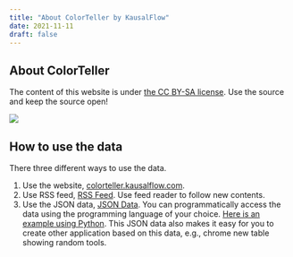 ```yaml
---
title: "About ColorTeller by KausalFlow"
date: 2021-11-11
draft: false
---
```


## About ColorTeller


The content of this website is under [the CC BY-SA license](https://creativecommons.org/licenses/by-sa/4.0/). Use the source and keep the source open!

![](https://raw.githubusercontent.com/emptymalei/awesome-research/master/assets/cc_bysa.flat.guokr.png)

## How to use the data

There three different ways to use the data.

1. Use the website, [colorteller.kausalflow.com](https://colorteller.kausalflow.com/).
2. Use RSS feed, [RSS Feed](https://colorteller.kausalflow.com/index.xml). Use feed reader to follow new contents.
3. Use the JSON data, [JSON Data](https://colorteller.kausalflow.com/colors.json). You can programmatically access the data using the programming language of your choice. [Here is an example using Python](https://deepnote.com/@lm/toolskausalflowcom-lV7DXJW_TxSAti_BffZpFQ). This JSON data also makes it easy for you to create other application based on this data, e.g., chrome new table showing random tools.











